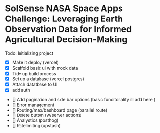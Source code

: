 # SolSense NASA Space Apps Challenge: Leveraging Earth Observation Data for Informed Agricultural Decision-Making 

Todo: Initializing project 
- [x] Make it deploy (vercel) 
- [x] Scaffold basic ui with mock data 
- [x] Tidy up build process
- [x] Set up a database (vercel postgres) 
- [x] Attach datatbase to UI 
- [x] add auth 
- [] Add pagination and side bar options (basic funcitonality ill add here ) 
- [] Error management 
- [] Routing/map/bashboard page (parallel route) 
- [] Delete button (w/server actions) 
- [] Analystics (posthog) 
- [] Ratelimiting (upstash)